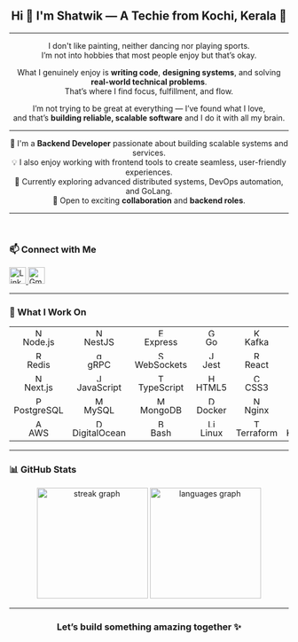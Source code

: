 <br clear="both">

<h2 align="center">Hi 👋 I'm Shatwik — A Techie from Kochi, Kerala 🚀</h2>

---
<div align="center">

I don't like painting, neither dancing nor playing sports.  
I’m not into hobbies that most people enjoy but that’s okay.  

What I genuinely enjoy is **writing code**, **designing systems**, and solving **real-world technical problems**.  
That’s where I find focus, fulfillment, and flow.

I’m not trying to be great at everything — I’ve found what I love,  
and that’s **building reliable, scalable software** and I do it with all my brain.

</div>

---

<div align="center">

🔭 I'm a **Backend Developer** passionate about building scalable systems and services.  
💡 I also enjoy working with frontend tools to create seamless, user-friendly experiences.  
🌱 Currently exploring advanced distributed systems, DevOps automation, and GoLang.  
🤝 Open to exciting **collaboration** and **backend roles**.

</div>

---

<br clear="both">

<h3 align="left">📫 Connect with Me</h3>

<div align="left">
  <a href="https://www.linkedin.com/in/shatwik-pandey-93890629b/" target="_blank">
    <img src="https://img.shields.io/static/v1?message=LinkedIn&logo=linkedin&label=&color=0077B5&logoColor=white&style=flat" style="height: 30px;" alt="LinkedIn" />
  </a>
  <a href="mailto:shatwikpandey9706@gmail.com" target="_blank">
    <img src="https://img.shields.io/static/v1?message=Gmail&logo=gmail&label=&color=D14836&logoColor=white&style=flat" style="height: 30px;" alt="Gmail" />
  </a>
</div>

---

<h3 align="left">🧰 What I Work On</h3>

<table  align="center">
  <tr>
    <td align="center" width="15">
      <img src="https://cdn.jsdelivr.net/gh/devicons/devicon/icons/nodejs/nodejs-original.svg" height="15" alt="Node.js" /><br/>Node.js
    </td>
    <td align="center" width="15">
      <img src="https://nestjs.com/img/logo-small.svg" height="15" alt="NestJS" /><br/>NestJS
    </td>
    <td align="center" width="15">
      <img src="https://cdn.jsdelivr.net/gh/devicons/devicon/icons/express/express-original.svg" height="15" alt="Express" /><br/>Express
    </td>
    <td align="center" width="15">
      <img src="https://cdn.jsdelivr.net/gh/devicons/devicon/icons/go/go-original.svg" height="15" alt="Go" /><br/>Go
    </td>
    <td align="center" width="15">
      <img src="https://cdn.jsdelivr.net/gh/devicons/devicon/icons/apachekafka/apachekafka-original.svg" height="15" alt="Kafka" /><br/>Kafka
    </td>
  </tr>
  <tr>
    <td align="center">
      <img src="https://cdn.jsdelivr.net/gh/devicons/devicon/icons/redis/redis-original.svg" height="15" alt="Redis" /><br/>Redis
    </td>
    <td align="center">
      <img src="https://grpc.io/img/logos/grpc-icon-color.png" height="15" alt="gRPC" /><br/>gRPC
    </td>
    <td align="center">
      <img src="https://cdn.jsdelivr.net/gh/devicons/devicon/icons/socketio/socketio-original.svg" height="15" alt="Socket.IO" /><br/>WebSockets
    </td>
        <td align="center">
      <img src="https://cdn.jsdelivr.net/gh/devicons/devicon/icons/jest/jest-plain.svg" height="15" alt="Jest" /><br/>Jest
    </td>
    <td align="center">
      <img src="https://cdn.jsdelivr.net/gh/devicons/devicon/icons/react/react-original.svg" height="15" alt="React" /><br/>React
    </td>
  </tr>
  <tr>
    <td align="center">
      <img src="https://cdn.jsdelivr.net/gh/devicons/devicon/icons/nextjs/nextjs-original.svg" height="15" alt="Next.js" /><br/>Next.js
    </td>
    <td align="center">
      <img src="https://cdn.jsdelivr.net/gh/devicons/devicon/icons/javascript/javascript-original.svg" height="15" alt="JavaScript" /><br/>JavaScript
    </td>
    <td align="center">
      <img src="https://cdn.jsdelivr.net/gh/devicons/devicon/icons/typescript/typescript-original.svg" height="15" alt="TypeScript" /><br/>TypeScript
    </td>
    <td align="center">
      <img src="https://cdn.jsdelivr.net/gh/devicons/devicon/icons/html5/html5-original.svg" height="15" alt="HTML5" /><br/>HTML5
    </td>
    <td align="center">
      <img src="https://cdn.jsdelivr.net/gh/devicons/devicon/icons/css3/css3-original.svg" height="15" alt="CSS3" /><br/>CSS3
    </td>
  </tr>
  <tr>
    <td align="center">
      <img src="https://cdn.jsdelivr.net/gh/devicons/devicon/icons/postgresql/postgresql-original.svg" height="15" alt="PostgreSQL" /><br/>PostgreSQL
    </td>
    <td align="center">
      <img src="https://cdn.jsdelivr.net/gh/devicons/devicon/icons/mysql/mysql-original.svg" height="15" alt="MySQL" /><br/>MySQL
    </td>
    <td align="center">
      <img src="https://cdn.jsdelivr.net/gh/devicons/devicon/icons/mongodb/mongodb-original.svg" height="15" alt="MongoDB" /><br/>MongoDB
    </td>
    <td align="center">
      <img src="https://cdn.jsdelivr.net/gh/devicons/devicon/icons/docker/docker-original.svg" height="15" alt="Docker" /><br/>Docker
    </td>
    <td align="center">
      <img src="https://cdn.jsdelivr.net/gh/devicons/devicon/icons/nginx/nginx-original.svg" height="15" alt="Nginx" /><br/>Nginx
    </td>
  </tr>
  <tr>
    <td align="center">
      <img src="https://cdn.jsdelivr.net/gh/devicons/devicon/icons/amazonwebservices/amazonwebservices-line-wordmark.svg" height="15" alt="AWS" /><br/>AWS
    </td>
    <td align="center">
      <img src="https://cdn.jsdelivr.net/gh/devicons/devicon/icons/digitalocean/digitalocean-original.svg" height="15" alt="DigitalOcean" /><br/>DigitalOcean
    </td>
    <td align="center">
      <img src="https://cdn.jsdelivr.net/gh/devicons/devicon/icons/bash/bash-original.svg" height="15" alt="Bash" /><br/>Bash
    </td>
    <td align="center">
      <img src="https://cdn.jsdelivr.net/gh/devicons/devicon/icons/linux/linux-original.svg" height="15" alt="Linux" /><br/>Linux
    </td>
    <td align="center">
      <img src="https://www.vectorlogo.zone/logos/terraformio/terraformio-icon.svg" height="15" alt="Terraform" /><br/>Terraform
    </td>
    <td align="center">
      <img src="https://cdn.jsdelivr.net/gh/devicons/devicon/icons/kubernetes/kubernetes-plain.svg" height="15" alt="Kubernetes" /><br/>Kubernetes
    </td>
  </tr>
</table>


---

<h3 align="left">📊 GitHub Stats</h3>

<div align="center">
  <img src="https://streak-stats.demolab.com?user=Shatwik7&locale=en&mode=weekly&theme=tokyonight&hide_border=true&border_radius=10" style="height: 200px;" alt="streak graph" />
  <img src="https://github-readme-stats.vercel.app/api/top-langs?username=Shatwik7&locale=en&hide_title=true&layout=compact&card_width=320&langs_count=8&theme=tokyonight&hide_border=true" style="height: 200px;" alt="languages graph" />
</div>

---

<h3 align="center">Let’s build something amazing together ✨</h3>
